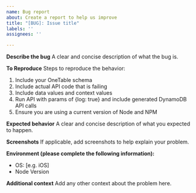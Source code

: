 ```yaml
---
name: Bug report
about: Create a report to help us improve
title: "[BUG]: Issue title"
labels: ''
assignees: ''

---
```


**Describe the bug**
A clear and concise description of what the bug is.

**To Reproduce**
Steps to reproduce the behavior:
1. Include your OneTable schema
2. Include actual API code that is failing
3. Include data values and context values
4. Run API with params of {log: true} and include generated DynamoDB API calls
5. Ensure you are using a current version of Node and NPM

**Expected behavior**
A clear and concise description of what you expected to happen.

**Screenshots**
If applicable, add screenshots to help explain your problem.

**Environment (please complete the following information):**
 - OS: [e.g. iOS]
 - Node Version

**Additional context**
Add any other context about the problem here.
